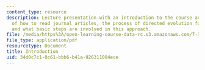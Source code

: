 ```yaml
---
content_type: resource
description: Lecture presentation with an introduction to the course and discussion
  of how to read journal articles, the process of directed evolution for enzyme engineering,
  and what basic steps are involved in this approach.
file: /media/https%3A/open-learning-course-data-rc.s3.amazonaws.com/7-344-directed-evolution-engineering-biocatalysts-spring-2008/34d0c7c10c61bbb6b41a926311004ece_ses1_slides.pdf
file_type: application/pdf
resourcetype: Document
title: Introduction
uid: 34d0c7c1-0c61-bbb6-b41a-926311004ece
---
```

